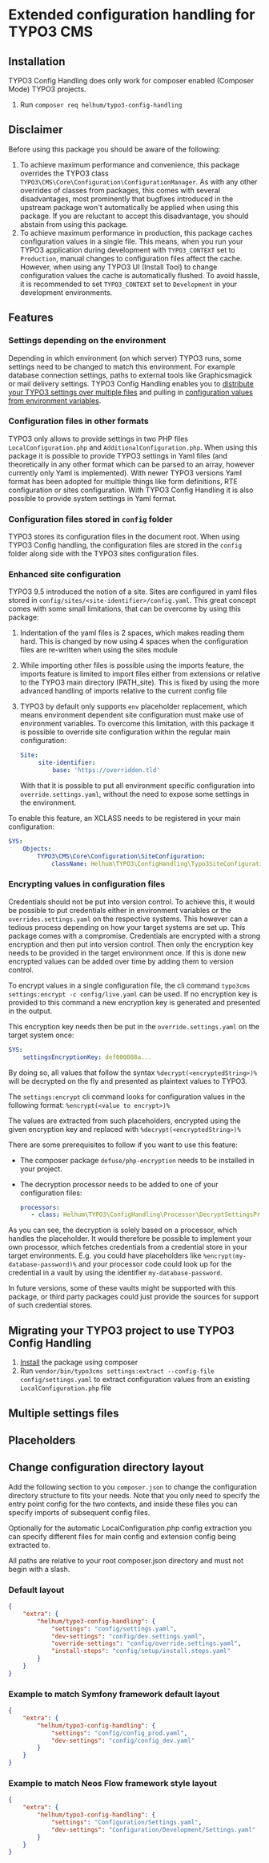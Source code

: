 # Extended configuration handling for TYPO3 CMS

## Installation

TYPO3 Config Handling does only work for composer enabled (Composer Mode) TYPO3 projects.

1. Run `composer req helhum/typo3-config-handling`

## Disclaimer

Before using this package you should be aware of the following:

1. To achieve maximum performance and convenience, this package overrides the
   TYPO3 class `TYPO3\CMS\Core\Configuration\ConfigurationManager`. As with any
   other overrides of classes from packages, this comes with several disadvantages,
   most prominently that bugfixes introduced in the upstream package won't
   automatically be applied when using this package. If you are reluctant to accept
   this disadvantage, you should abstain from using this package.
1. To achieve maximum performance in production, this package caches
   configuration values in a single file. This means, when you run your TYPO3
   application during development with `TYPO3_CONTEXT` set to `Production`, manual
   changes to configuration files affect the cache. However, when using any TYPO3
   UI (Install Tool) to change configuration values the cache is automatically
   flushed. To avoid hassle, it is recommended to set `TYPO3_CONTEXT` set to
   `Development` in your development environments.

## Features

### Settings depending on the environment

Depending in which environment (on which server) TYPO3 runs, some settings need
to be changed to match this environment. For example database connection
settings, paths to external tools like Graphicsmagick or mail delivery settings.
TYPO3 Config Handling enables you to [distribute your TYPO3 settings over multiple files](#multiple-settings-files)
and pulling in [configuration values from environment variables](#placeholders).

### Configuration files in other formats

TYPO3 only allows to provide settings in two PHP files `LocalConfiguration.php`
and `AdditionalConfiguration.php`. When using this package it is possible to
provide TYPO3 settings in Yaml files (and theoretically in any other format
which can be parsed to an array, however currently only Yaml is implemented).
With newer TYPO3 versions Yaml format has been adopted for multiple things like
form definitions, RTE configuration or sites configuration. With TYPO3 Config
Handling it is also possible to provide system settings in Yaml format.

### Configuration files stored in `config` folder

TYPO3 stores its configuration files in the document root. When using TYPO3
Config handling, the configuration files are stored in the `config` folder along
side with the TYPO3 sites configuration files.

### Enhanced site configuration

TYPO3 9.5 introduced the notion of a site. Sites are configured in yaml files
stored in `config/sites/<site-identifier>/config.yaml`. This great concept comes
with some small limitations, that can be overcome by using this package:

1. Indentation of the yaml files is 2 spaces, which makes reading them hard.
   This is changed by now using 4 spaces when the configuration files are
   re-written when using the sites module
1. While importing other files is possible using the imports feature, the
   imports feature is limited to import files either from extensions or relative
   to the TYPO3 main directory (PATH_site). This is fixed by using the more
   advanced handling of imports relative to the current config file
1. TYPO3 by default only supports `env` placeholder replacement, which means
   environment dependent site configuration must make use of environment
   variables. To overcome this limitation, with this package it is possible to
   override site configuration within the regular main configuration:

   ```yaml
   Site:
        site-identifier:
            base: 'https://overridden.tld' 
   ```

   With that it is possible to put all environment specific configuration into
   `override.settings.yaml`, without the need to expose some settings in the environment.

To enable this feature, an XCLASS needs to be registered in your main configuration:

```yaml
SYS:
    Objects:
        TYPO3\CMS\Core\Configuration\SiteConfiguration:
            className: Helhum\TYPO3\ConfigHandling\Typo3SiteConfiguration

```

### Encrypting values in configuration files

Credentials should not be put into version control. To achieve this, it would be
possible to put credentials either in environment variables or the
`overrides.settings.yaml` on the respective systems. This however can a tedious
process depending on how your target systems are set up. This package comes with
a compromise. Credentials are encrypted with a strong encryption and then put
into version control. Then only the encryption key needs to be provided in the
target environment once. If this is done new encrypted values can be added over
time by adding them to version control.

To encrypt values in a single configuration file, the cli command
`typo3cms settings:encrypt -c config/live.yaml` can be used. If no encryption
key is provided to this command a new encryption key is generated and presented
in the output.

This encryption key needs then be put in the `override.settings.yaml` on the
target system once:

```yaml
SYS:
    settingsEncryptionKey: def000008a...
```

By doing so, all values that follow the syntax `%decrypt(<encryptedString>)%`
will be decrypted on the fly and presented as plaintext values to TYPO3.

The `settings:encrypt` cli command looks for configuration values in the
following format: `%encrypt(<value to encrypt>)%`

The values are extracted from such placeholders, encrypted using the given
encryption key and replaced with `%decrypt(<encryptedString>)%`

There are some prerequisites to follow if you want to use this feature:

* The composer package `defuse/php-encryption` needs to be installed in your project.
* The decryption processor needs to be added to one of your configuration files:

  ```yaml
  processors:
     - class: Helhum\TYPO3\ConfigHandling\Processor\DecryptSettingsProcessor
  ```

As you can see, the decryption is solely based on a processor, which handles the
placeholder. It would therefore be possible to implement your own processor,
which fetches credentials from a credential store in your target environments.
E.g. you could have placeholders like `%encrypt(my-database-password)%` and your
processor code could look up for the credential in a vault by using the
identifier `my-database-password`.

In future versions, some of these vaults might be supported with this package,
or third party packages could just provide the sources for support of such
credential stores.

## Migrating your TYPO3 project to use TYPO3 Config Handling

1. [Install](#install) the package using composer
1. Run `vendor/bin/typo3cms settings:extract --config-file config/settings.yaml`
   to extract configuration values from an existing `LocalConfiguration.php` file

## Multiple settings files

## Placeholders

## Change configuration directory layout

Add the following section to you `composer.json` to change the configuration
directory structure to fits your needs. Note that you only need to specify the
entry point config for the two contexts, and inside these files you can specify
imports of subsequent config files.

Optionally for the automatic LocalConfiguration.php config extraction you can
specify different files for main config and extension config being extracted to.

All paths are relative to your root composer.json directory and must not begin
with a slash.

### Default layout

```json
{
    "extra": {
        "helhum/typo3-config-handling": {
            "settings": "config/settings.yaml",
            "dev-settings": "config/dev.settings.yaml",
            "override-settings": "config/override.settings.yaml",
            "install-steps": "config/setup/install.steps.yaml"
        }
    }
}
```

### Example to match Symfony framework default layout

```json
{
    "extra": {
        "helhum/typo3-config-handling": {
            "settings": "config/config_prod.yaml",
            "dev-settings": "config/config_dev.yaml"
        }
    }
}
```

### Example to match Neos Flow framework style layout

```json
{
    "extra": {
        "helhum/typo3-config-handling": {
            "settings": "Configuration/Settings.yaml",
            "dev-settings": "Configuration/Development/Settings.yaml"
        }
    }
}
```
